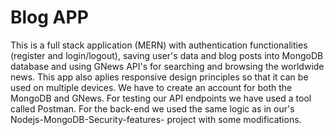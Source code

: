 # Blog APP

This is a full stack application (MERN) with authentication functionalities (register and login/logout), saving user's data and blog posts into MongoDB database and using GNews API's for searching and browsing the worldwide news. This app also aplies responsive design principles so that it can be used on multiple devices. We have to create an account for both the MongoDB and GNews. For testing our API endpoints we have used a tool called Postman. For the back-end we used the same logic as in our's Nodejs-MongoDB-Security-features- project with some modifications. 